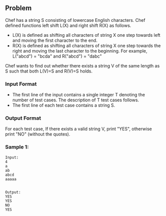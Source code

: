 ## Problem
Chef has a string S consisting of lowercase English characters. Chef defined functions left shift L(X) and right shift R(X) as follows.
- L(X) is defined as shifting all characters of string X one step towards left and moving the first character to the end.
- R(X) is defined as shifting all characters of string X one step towards the right and moving the last character to the beginning.
For example, L("abcd") = "bcda" and R("abcd") = "dabc"

Chef wants to find out whether there exists a string V of the same length as S such that both L(V)=S and R(V)=S holds.

### Input Format
- The first line of the input contains a single integer T denoting the number of test cases. The description of T test cases follows.
- The first line of each test case contains a string S.

### Output Format
For each test case, If there exists a valid string V, print "YES", otherwise print "NO" (without the quotes).

### Sample 1:
<pre><code>Input:
4
a
ab
abcd
aaaaa
</code></pre>
<pre><code>
Output:
YES
YES
NO
YES
</code></pre>
